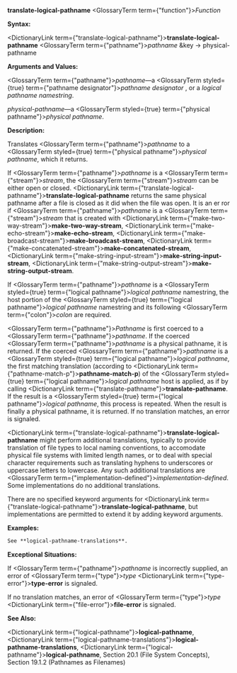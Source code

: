 **translate-logical-pathname** <GlossaryTerm  term={"function"}><i>Function</i></GlossaryTerm> 



**Syntax:** 



<DictionaryLink  term={"translate-logical-pathname"}><b>translate-logical-pathname</b></DictionaryLink> <GlossaryTerm  term={"pathname"}><i>pathname</i></GlossaryTerm> &amp;key → physical-pathname 



**Arguments and Values:** 



<GlossaryTerm  term={"pathname"}><i>pathname</i></GlossaryTerm>—a <GlossaryTerm styled={true} term={"pathname designator"}><i>pathname designator</i></GlossaryTerm> , or a *logical pathname namestring*. 



*physical-pathname*—a <GlossaryTerm styled={true} term={"physical pathname"}><i>physical pathname</i></GlossaryTerm>. 



**Description:** 



Translates <GlossaryTerm  term={"pathname"}><i>pathname</i></GlossaryTerm> to a <GlossaryTerm styled={true} term={"physical pathname"}><i>physical pathname</i></GlossaryTerm>, which it returns. 



If <GlossaryTerm  term={"pathname"}><i>pathname</i></GlossaryTerm> is a <GlossaryTerm  term={"stream"}><i>stream</i></GlossaryTerm>, the <GlossaryTerm  term={"stream"}><i>stream</i></GlossaryTerm> can be either open or closed. <DictionaryLink  term={"translate-logical-pathname"}><b>translate-logical-pathname</b></DictionaryLink> returns the same physical pathname after a file is closed as it did when the file was open. It is an er ror if <GlossaryTerm  term={"pathname"}><i>pathname</i></GlossaryTerm> is a <GlossaryTerm  term={"stream"}><i>stream</i></GlossaryTerm> that is created with <DictionaryLink  term={"make-two-way-stream"}><b>make-two-way-stream</b></DictionaryLink>, <DictionaryLink  term={"make-echo-stream"}><b>make-echo-stream</b></DictionaryLink>, <DictionaryLink  term={"make-broadcast-stream"}><b>make-broadcast-stream</b></DictionaryLink>, <DictionaryLink  term={"make-concatenated-stream"}><b>make-concatenated-stream</b></DictionaryLink>, <DictionaryLink  term={"make-string-input-stream"}><b>make-string-input-stream</b></DictionaryLink>, <DictionaryLink  term={"make-string-output-stream"}><b>make-string-output-stream</b></DictionaryLink>. 



If <GlossaryTerm  term={"pathname"}><i>pathname</i></GlossaryTerm> is a <GlossaryTerm styled={true} term={"logical pathname"}><i>logical pathname</i></GlossaryTerm> namestring, the host portion of the <GlossaryTerm styled={true} term={"logical pathname"}><i>logical pathname</i></GlossaryTerm> namestring and its following <GlossaryTerm  term={"colon"}><i>colon</i></GlossaryTerm> are required. 



<GlossaryTerm  term={"pathname"}><i>Pathname</i></GlossaryTerm> is first coerced to a <GlossaryTerm  term={"pathname"}><i>pathname</i></GlossaryTerm>. If the coerced <GlossaryTerm  term={"pathname"}><i>pathname</i></GlossaryTerm> is a physical pathname, it is returned. If the coerced <GlossaryTerm  term={"pathname"}><i>pathname</i></GlossaryTerm> is a <GlossaryTerm styled={true} term={"logical pathname"}><i>logical pathname</i></GlossaryTerm>, the first matching translation (according to <DictionaryLink  term={"pathname-match-p"}><b>pathname-match-p</b></DictionaryLink>) of the <GlossaryTerm styled={true} term={"logical pathname"}><i>logical pathname</i></GlossaryTerm> host is applied, as if by calling <DictionaryLink  term={"translate-pathname"}><b>translate-pathname</b></DictionaryLink>. If the result is a <GlossaryTerm styled={true} term={"logical pathname"}><i>logical pathname</i></GlossaryTerm>, this process is repeated. When the result is finally a physical pathname, it is returned. If no translation matches, an error is signaled. 



<DictionaryLink  term={"translate-logical-pathname"}><b>translate-logical-pathname</b></DictionaryLink> might perform additional translations, typically to provide translation of file types to local naming conventions, to accomodate physical file systems with limited length names, or to deal with special character requirements such as translating hyphens to underscores or uppercase letters to lowercase. Any such additional translations are <GlossaryTerm  term={"implementation-defined"}><i>implementation-defined</i></GlossaryTerm>. Some implementations do no additional translations. 



There are no specified keyword arguments for <DictionaryLink  term={"translate-logical-pathname"}><b>translate-logical-pathname</b></DictionaryLink>, but implementations are permitted to extend it by adding keyword arguments. 



**Examples:**
```lisp
See **logical-pathname-translations**. 
```
**Exceptional Situations:** 



If <GlossaryTerm  term={"pathname"}><i>pathname</i></GlossaryTerm> is incorrectly supplied, an error of <GlossaryTerm  term={"type"}><i>type</i></GlossaryTerm> <DictionaryLink  term={"type-error"}><b>type-error</b></DictionaryLink> is signaled. 



If no translation matches, an error of <GlossaryTerm  term={"type"}><i>type</i></GlossaryTerm> <DictionaryLink  term={"file-error"}><b>file-error</b></DictionaryLink> is signaled. 







 



 



**See Also:** 



<DictionaryLink  term={"logical-pathname"}><b>logical-pathname</b></DictionaryLink>, <DictionaryLink  term={"logical-pathname-translations"}><b>logical-pathname-translations</b></DictionaryLink>, <DictionaryLink  term={"logical-pathname"}><b>logical-pathname</b></DictionaryLink>, Section 20.1 (File System Concepts), Section 19.1.2 (Pathnames as Filenames) 



